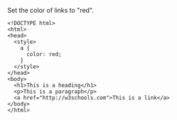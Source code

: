 Set the color of links to "red".

    <!DOCTYPE html>
    <html>
    <head>
      <style>
        a {
          color: red;
        }
      </style>
    </head>
    <body>
      <h1>This is a heading</h1>
      <p>This is a paragraph</p>
      <a href="http://w3schools.com">This is a link</a>
    </body>
    </html>
